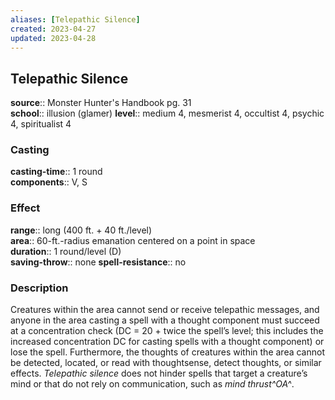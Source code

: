 ```yaml
---
aliases: [Telepathic Silence]
created: 2023-04-27
updated: 2023-04-28
---
```


## Telepathic Silence

**source**:: Monster Hunter's Handbook pg. 31  
**school**:: illusion (glamer)
**level**:: medium 4, mesmerist 4, occultist 4, psychic 4, spiritualist 4

### Casting

**casting-time**:: 1 round  
**components**:: V, S

### Effect

**range**:: long (400 ft. + 40 ft./level)  
**area**:: 60-ft.-radius emanation centered on a point in space  
**duration**:: 1 round/level (D)  
**saving-throw**:: none
**spell-resistance**:: no

### Description

Creatures within the area cannot send or receive telepathic messages, and anyone in the area casting a spell with a thought component must succeed at a concentration check (DC = 20 + twice the spell’s level; this includes the increased concentration DC for casting spells with a thought component) or lose the spell. Furthermore, the thoughts of creatures within the area cannot be detected, located, or read with thoughtsense, detect thoughts, or similar effects. *Telepathic silence* does not hinder spells that target a creature’s mind or that do not rely on communication, such as *mind thrust^OA^*.
